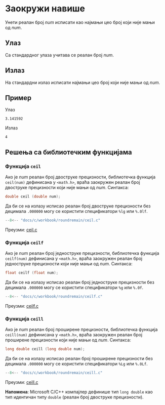 # Заокружи навише

Унети реалан број $num$ исписати као најмањи цео број који није мањи од $num$.

## Улаз

Са стандардног улаза учитава се реалан број $num$.

## Излаз

На стандардни излаз исписати најмањи цео број који није мањи од $num$.

## Пример

Улаз

```text
3.141592
```

Излаз

```text
4
```

## Решења са библиотечким функцијама

### Функција `ceil`

Ако је $num$ реалан број двоструке прецизности, библиотечка функција
`ceil(num)` дефинисана у `<math.h>`, враћа заокружен реалан број двоструке
прецизности који није мањи од $num$. Синтакса:

```c
double ceil (double num);
```

Да би се на излазу исписао реалан број двоструке прецизности без децимала
`.000000` могу се користити спецификатори `%lg` или `%.0lf`.

```c
--8<-- "docs/c/workbook/roundremain/ceil.c"
```

Преузми: [ceil.c](ceil.c)

### Функција `ceilf`

Ако је $num$ реалан број једноструке прецизности, библиотечка функција
`ceilf(num)` дефинисана у `<math.h>`, враћа заокружен реалан број једноструке
прецизности који није мањи од $num$. Синтакса:

```c
float ceilf (float num);
```

Да би се на излазу исписао реалан број једноструке прецизности без децимала
`.000000` могу се користити спецификатори `%g` или `%.0f`.

```c
--8<-- "docs/c/workbook/roundremain/ceilf.c"
```

Преузми: [ceilf.c](ceilf.c)

### Функција `ceill`

Ако је $num$ реалан број проширене прецизности, библиотечка функција
`ceill(num)` дефинисана у `<math.h>`, враћа заокружен реалан број проширене
прецизности који није мањи од $num$. Синтакса:

```c
long double ceill (long double num);
```

Да би се на излазу исписао реалан број проширене прецизности без децимала
`.000000` могу се користити спецификатори `%Lg` или `%.0Lf`.

```c
--8<-- "docs/c/workbook/roundremain/ceill.c"
```

Преузми: [ceill.c](ceill.c)

**Напомена**: Microsoft C/C++ компајлер дефинише тип `long double` као тип
идентичан типу `double` (реалан број двоструке прецизности).
